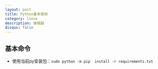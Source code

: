 ```yaml
---
layout: post
title: Python基本使用
category: linux
description: 编辑器
disqus: false
---
```


## 基本命令
* 使用当前py安装包：`sudo python -m pip  install -r requirements.txt`

